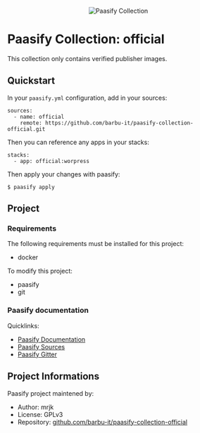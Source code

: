 <p align='center'>
<img src="https://github.com/barbu-it/paasify/raw/main/logo/paasify_collection.svg" alt="Paasify Collection">
</p>

# Paasify Collection: official

This collection only contains verified publisher images.

## Quickstart

In your `paasify.yml` configuration, add in your sources:
```
sources:
  - name: official
    remote: https://github.com/barbu-it/paasify-collection-official.git
```

Then you can reference any apps in your stacks:
```
stacks:
  - app: official:worpress
```

Then apply your changes with paasify:
```
$ paasify apply
```


## Project

### Requirements

The following requirements must be installed for this project:

* docker

To modify this project:

* paasify
* git

### Paasify documentation

Quicklinks:

* [Paasify Documentation](https://barbu-it.github.io/paasify/)
* [Paasify Sources](https://github.com/barbu-it/paasify)
* [Paasify Gitter](https://gitter.im/barbu-it/paasify)


## Project Informations

Paasify project maintened by:

* Author: mrjk
* License: GPLv3
* Repository: [github.com/barbu-it/paasify-collection-official](https://github.com/barbu-it/paasify-collection-official.git)

